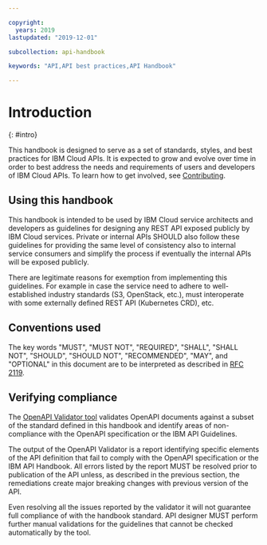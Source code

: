 ```yaml
---

copyright:
  years: 2019
lastupdated: "2019-12-01"

subcollection: api-handbook

keywords: "API,API best practices,API Handbook"

---
```


# Introduction
{: #intro}

This handbook is designed to serve as a set of standards, styles, and best practices for IBM Cloud
APIs. It is expected to grow and evolve over time in order to best address the needs and
requirements of users and developers of IBM Cloud APIs. To learn how to get involved, see
[Contributing](/docs/api-handbook?topic=api-handbook-contributing).

## Using this handbook

This handbook is intended to be used by IBM Cloud service architects and developers as guidelines
for designing any REST API exposed publicly by IBM Cloud services. Private or internal APIs SHOULD
also follow these guidelines for providing the same level of consistency also to internal service
consumers and simplify the process if eventually the internal APIs will be exposed publicly.

There are legitimate reasons for exemption from implementing this guidelines. For example in case
the service need to adhere to well-established industry standards (S3, OpenStack, etc.), must
interoperate with some externally defined REST API (Kubernetes CRD), etc.

## Conventions used

The key words "MUST", "MUST NOT", "REQUIRED", "SHALL", "SHALL NOT", "SHOULD", "SHOULD NOT",
"RECOMMENDED",  "MAY", and "OPTIONAL" in this document are to be interpreted as described in [RFC
2119](https://tools.ietf.org/html/rfc2119).

## Verifying compliance

The [OpenAPI Validator tool](https://github.com/IBM/openapi-validator) validates OpenAPI documents
against a subset of the  standard defined in this handbook and identify areas of non-compliance with
the OpenAPI specification or the IBM API Guidelines.

The output of the OpenAPI Validator is a report identifying specific elements of the API definition
that fail to comply with the OpenAPI specification or the IBM API Handbook. All errors listed by the
report MUST be resolved prior to publication of the API unless, as described in the previous
section, the remediations create major breaking changes with previous version of the API.

Even resolving all the issues reported by the validator it will not guarantee full compliance of
with the handbook standard. API designer MUST perform further manual validations for the guidelines
that cannot be checked automatically by the tool.
